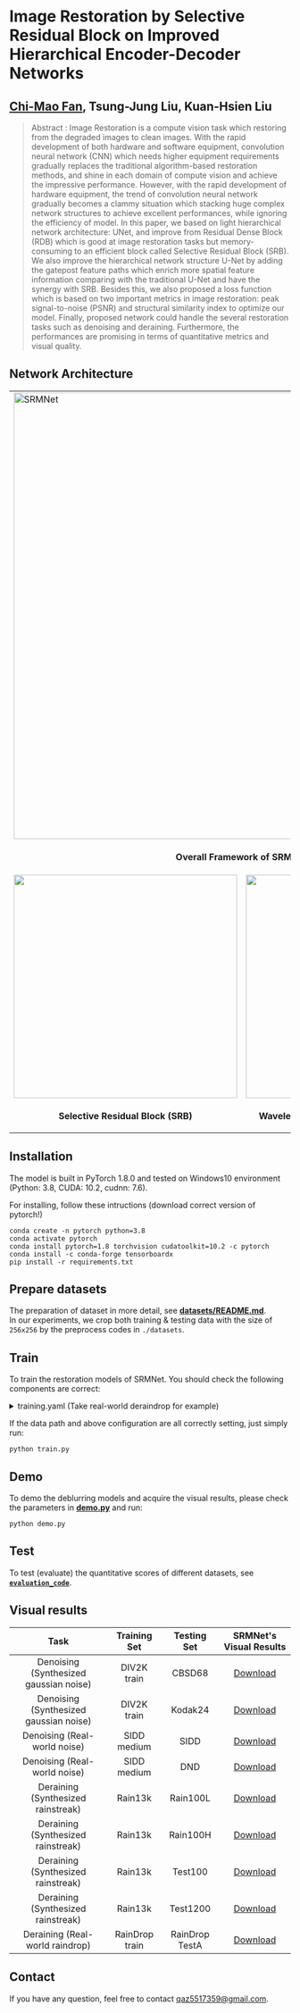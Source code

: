 # Image Restoration by Selective Residual Block on Improved Hierarchical Encoder-Decoder Networks  

## [Chi-Mao Fan](https://github.com/FanChiMao), Tsung-Jung Liu, Kuan-Hsien Liu  

> Abstract : Image Restoration is a compute vision task which
restoring from the degraded images to clean images. With the
rapid development of both hardware and software equipment,
convolution neural network (CNN) which needs higher equipment
requirements gradually replaces the traditional algorithm-based
restoration methods, and shine in each domain of compute vision
and achieve the impressive performance. However, with the rapid
development of hardware equipment, the trend of convolution
neural network gradually becomes a clammy situation which
stacking huge complex network structures to achieve excellent
performances, while ignoring the efficiency of model. In this
paper, we based on light hierarchical network architecture: UNet,
and improve from Residual Dense Block (RDB) which is
good at image restoration tasks but memory-consuming to an
efficient block called Selective Residual Block (SRB). We also
improve the hierarchical network structure U-Net by adding
the gatepost feature paths which enrich more spatial feature
information comparing with the traditional U-Net and have
the synergy with SRB. Besides this, we also proposed a loss
function which is based on two important metrics in image
restoration: peak signal-to-noise (PSNR) and structural similarity
index to optimize our model. Finally, proposed network could
handle the several restoration tasks such as denoising and
deraining. Furthermore, the performances are promising in terms
of quantitative metrics and visual quality.

## Network Architecture  
<table>
  <tr>
    <td colspan="2"><img src = "https://i.imgur.com/SbUotcA.png" alt="SRMNet" width="800"> </td>  
  </tr>
  <tr>
    <td colspan="2"><p align="center"><b>Overall Framework of SRMNet</b></p></td>
  </tr>
  
  <tr>
    <td> <img src = "https://i.imgur.com/z6Vds87.png" width="400"> </td>
    <td> <img src = "https://i.imgur.com/WlhzTdx.png" width="400"> </td>
  </tr>
  <tr>
    <td><p align="center"><b>Selective Residual Block (SRB)</b></p></td>
    <td><p align="center"> <b>Wavelet Thresholding Feature Fusion (WTFF)</b></p></td>
  </tr>
</table>


## Installation
The model is built in PyTorch 1.8.0 and tested on Windows10 environment  
(Python: 3.8, CUDA: 10.2, cudnn: 7.6).  

For installing, follow these intructions (download correct version of pytorch!)
```
conda create -n pytorch python=3.8  
conda activate pytorch  
conda install pytorch=1.8 torchvision cudatoolkit=10.2 -c pytorch  
conda install -c conda-forge tensorboardx
pip install -r requirements.txt
```
## Prepare datasets  
The preparation of dataset in more detail, see [**datasets/README.md**](datasets/README.md).  
In our experiments, we crop both training & testing data with the size of `256x256` by the preprocess codes in `./datasets`.  

## Train  
To train the restoration models of SRMNet. You should check the following components are correct:  
<details>  
<summary>training.yaml (Take real-world deraindrop for example)  </summary>   
  
 ```
    # Training configuration
    GPU: [0,1,2,3]

    VERBOSE: False

    MODEL:
      MODE: 'deraining_raindrop'

    # Optimization arguments.
    OPTIM:
      BATCH: 4
      EPOCHS: 100
      # EPOCH_DECAY: [10]
      LR_INITIAL: 2e-4
      LR_MIN: 1e-5
      # BETA1: 0.9

    TRAINING:
      VAL_AFTER_EVERY: 1
      RESUME: False
      TRAIN_PS: 256
      VAL_PS: 256
      TRAIN_DIR: 'D:/dataset/RainDrop/train'       # path to training data
      VAL_DIR: 'D:/dataset/RainDrop/test'          # path to validation data
      SAVE_DIR: './checkpoints'           # path to save models and images
  ```
</details>  

If the data path and above configuration are all correctly setting, just simply run:  
```
python train.py
```  

## Demo
To demo the deblurring models and acquire the visual results, please check the parameters in [**demo.py**](demo.py) and run: 
```
python demo.py
```  

## Test  
To test (evaluate) the quantitative scores of different datasets, see [**`evaluation_code`**](evaluation_code).  

## Visual results  

| Task | Training Set | Testing Set | SRMNet's Visual Results|
|:---:|:---:|:---:|:---:|
|Denoising (Synthesized gaussian noise)|DIV2K train|CBSD68 | [Download](https://drive.google.com/drive/folders/1yXzUa6E4MAspijBz_rdCvvG55b6dovAt?usp=sharing) |
|Denoising (Synthesized gaussian noise)|DIV2K train|Kodak24| [Download](https://drive.google.com/drive/folders/1qKabGPr3G09xO07DoHIEQ9yJaGNHjfmk?usp=sharing) |
|Denoising (Real-world noise)  |SIDD medium | SIDD|[Download](https://drive.google.com/drive/folders/1LFbHBuV5Xh_shPcksTi2GIrkvsnA2xaE?usp=sharing) |
|Denoising (Real-world noise)  |SIDD medium| DND  | [Download](https://drive.google.com/drive/folders/1-KHHKxaB5HX8AcJA7IDR4w5YLQKEihJ-?usp=sharing) |
|Deraining (Synthesized rainstreak)| Rain13k | Rain100L | [Download](https://drive.google.com/drive/folders/1nvSOPpWPbZbP1ynWW7k__oaJKg6GLYBT?usp=sharing/) |
|Deraining (Synthesized rainstreak)| Rain13k | Rain100H | [Download](https://drive.google.com/drive/folders/1ISZS48gtDELwo7ZoIukrJ5lxeK9rnqqd?usp=sharing) |
|Deraining (Synthesized rainstreak)| Rain13k | Test100 | [Download](https://drive.google.com/drive/folders/1d9JeN3fhor6heCEV_eqPhdSck6RUnwpV?usp=sharing) |
|Deraining (Synthesized rainstreak)| Rain13k | Test1200 | [Download](https://drive.google.com/drive/folders/18pdWHLME-3V9cjfAXDX0-beD2H4Bx64w?usp=sharing) |
|Deraining (Real-world raindrop)|RainDrop train|RainDrop TestA| [Download](https://drive.google.com/drive/folders/1aJcRGjurK2PbgdFbTL6vSI3Xu3p2Nry-?usp=sharing) |


## Contact  
If you have any question, feel free to contact qaz5517359@gmail.com.  
